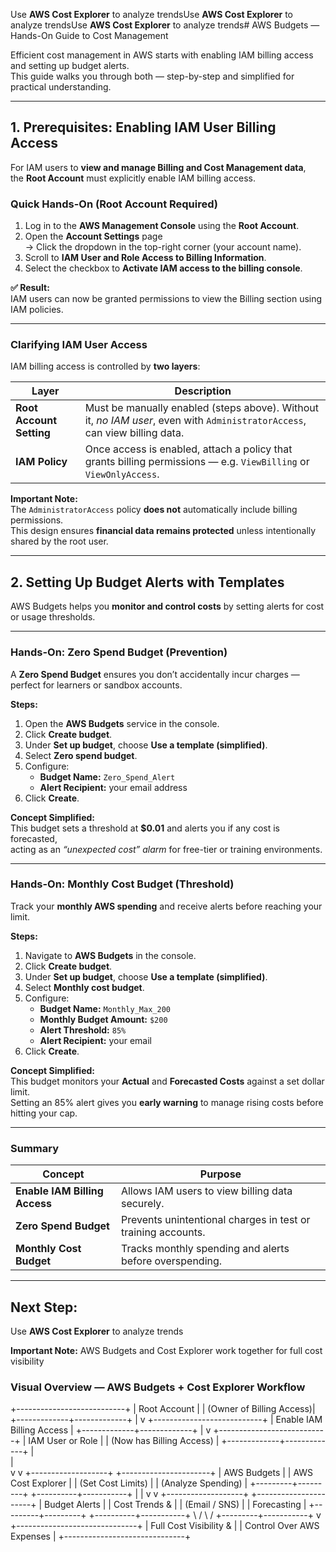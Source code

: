 Use **AWS Cost Explorer** to analyze trendsUse **AWS Cost Explorer** to analyze trendsUse **AWS Cost Explorer** to analyze trends# AWS Budgets — Hands-On Guide to Cost Management

Efficient cost management in AWS starts with enabling IAM billing access and setting up budget alerts.  
This guide walks you through both — step-by-step and simplified for practical understanding.

---

## 1. Prerequisites: Enabling IAM User Billing Access

For IAM users to **view and manage Billing and Cost Management data**,  
the **Root Account** must explicitly enable IAM billing access.

###  Quick Hands-On (Root Account Required)

1. Log in to the **AWS Management Console** using the **Root Account**.  
2. Open the **Account Settings** page  
   → Click the dropdown in the top-right corner (your account name).  
3. Scroll to **IAM User and Role Access to Billing Information**.  
4. Select the checkbox to **Activate IAM access to the billing console**.  

**✅ Result:**  
IAM users can now be granted permissions to view the Billing section using IAM policies.

---

###  Clarifying IAM User Access

IAM billing access is controlled by **two layers**:

| Layer | Description |
|--------|-------------|
| **Root Account Setting** | Must be manually enabled (steps above). Without it, *no IAM user*, even with `AdministratorAccess`, can view billing data. |
| **IAM Policy** | Once access is enabled, attach a policy that grants billing permissions — e.g. `ViewBilling` or `ViewOnlyAccess`. |

**Important Note:**  
The `AdministratorAccess` policy **does not** automatically include billing permissions.  
This design ensures **financial data remains protected** unless intentionally shared by the root user.

---

## 2. Setting Up Budget Alerts with Templates

AWS Budgets helps you **monitor and control costs** by setting alerts for cost or usage thresholds.

---

###  Hands-On: Zero Spend Budget (Prevention)

A **Zero Spend Budget** ensures you don’t accidentally incur charges — perfect for learners or sandbox accounts.

**Steps:**
1. Open the **AWS Budgets** service in the console.  
2. Click **Create budget**.  
3. Under **Set up budget**, choose **Use a template (simplified)**.  
4. Select **Zero spend budget**.  
5. Configure:
   - **Budget Name:** `Zero_Spend_Alert`
   - **Alert Recipient:** your email address  
6. Click **Create**.

**Concept Simplified:**  
This budget sets a threshold at **$0.01** and alerts you if any cost is forecasted,  
acting as an *“unexpected cost” alarm* for free-tier or training environments.

---

###  Hands-On: Monthly Cost Budget (Threshold)

Track your **monthly AWS spending** and receive alerts before reaching your limit.

**Steps:**
1. Navigate to **AWS Budgets** in the console.  
2. Click **Create budget**.  
3. Under **Set up budget**, choose **Use a template (simplified)**.  
4. Select **Monthly cost budget**.  
5. Configure:
   - **Budget Name:** `Monthly_Max_200`
   - **Monthly Budget Amount:** `$200`
   - **Alert Threshold:** `85%`
   - **Alert Recipient:** your email  
6. Click **Create**.

**Concept Simplified:**  
This budget monitors your **Actual** and **Forecasted Costs** against a set dollar limit.  
Setting an 85% alert gives you **early warning** to manage rising costs before hitting your cap.

---

###  Summary

| Concept | Purpose |
|----------|----------|
| **Enable IAM Billing Access** | Allows IAM users to view billing data securely. |
| **Zero Spend Budget** | Prevents unintentional charges in test or training accounts. |
| **Monthly Cost Budget** | Tracks monthly spending and alerts before overspending. |

---

## Next Step:
Use **AWS Cost Explorer** to analyze trends

**Important Note:**  AWS Budgets and Cost Explorer work together for full cost visibility


###  Visual Overview — AWS Budgets + Cost Explorer Workflow
+---------------------------+
|      Root Account         |
|  (Owner of Billing Access)|
+-------------+-------------+
              |
              v
+---------------------------+
| Enable IAM Billing Access |
+-------------+-------------+
              |
              v
+---------------------------+
|     IAM User or Role      |
| (Now has Billing Access)  |
+-------------+-------------+
       |                       \
       |                        \
       v                         v
+-------------------+     +----------------------+
|   AWS Budgets     |     |   AWS Cost Explorer  |
| (Set Cost Limits) |     | (Analyze Spending)   |
+---------+---------+     +----------+-----------+
          |                          |
          v                          v
+-------------------+     +----------------------+
| Budget Alerts     |     | Cost Trends &        |
| (Email / SNS)     |     | Forecasting          |
+---------+---------+     +----------+-----------+
          \                         /
           \                       /
            +---------+-----------+
                      v
       +------------------------------+
       | Full Cost Visibility &       |
       | Control Over AWS Expenses    |
       +------------------------------+
    
